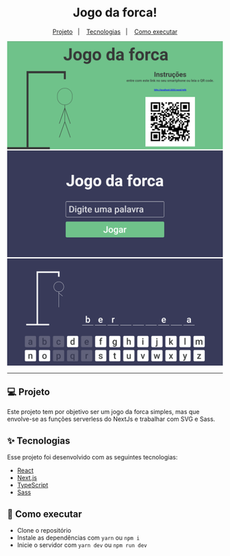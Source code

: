 <h1 align="center" style="font-weight: bold;">
  Jogo da forca!
</h1>

<p align="center">
  <a href="#-projeto">Projeto</a>&nbsp;&nbsp;&nbsp;|&nbsp;&nbsp;&nbsp;
  <a href="#-tecnologias">Tecnologias</a>&nbsp;&nbsp;&nbsp;|&nbsp;&nbsp;&nbsp;
  <a href="#-como-executar">Como executar</a>
</p>

<img alt="move.it" title="move.it" src=".github/screenshot_home.png" />
<img alt="move.it" title="move.it" src=".github/screenshot_word.png" />
<img alt="move.it" title="move.it" src=".github/screenshot_game.png" />

---

## 💻 Projeto

Este projeto tem por objetivo ser um jogo da forca simples, mas que envolve-se as funções serverless do NextJs e trabalhar com SVG e Sass.

## ✨ Tecnologias

Esse projeto foi desenvolvido com as seguintes tecnologias:

- [React](https://reactjs.org)
- [Next.js](https://nextjs.org/)
- [TypeScript](https://www.typescriptlang.org/)
- [Sass](https://sass-lang.com/)

## 🚀 Como executar

- Clone o repositório
- Instale as dependências com `yarn` ou `npm i`
- Inicie o servidor com `yarn dev` ou `npm run dev`
